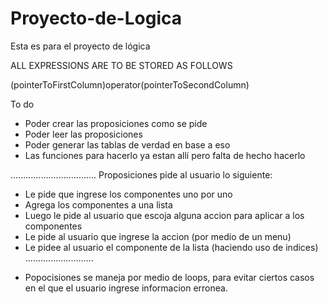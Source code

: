# Proyecto-de-Logica
Esta es para el proyecto de lógica

ALL EXPRESSIONS ARE TO BE STORED AS FOLLOWS

(pointerToFirstColumn)operator(pointerToSecondColumn)

To do
*   Poder crear las proposiciones como se pide
*   Poder leer las proposiciones
*   Poder generar las tablas de verdad en base a eso
*   Las funciones para hacerlo ya estan allí pero falta de hecho hacerlo
>>>>>>>>>>>>>>>>>>>>>>>>>>>>>>>>>>>>>>>>>>>>>>>>>>>>>>>>>>>>>>>>>>>>>>>
..................................
Proposiciones pide al usuario lo siguiente:
  * Le pide que ingrese los componentes uno por uno 
  * Agrega los componentes a una lista
  * Luego le pide al usuario que escoja alguna accion para aplicar a los componentes
  * Le pide al usuario que ingrese la accion (por medio de un menu) 
  * Le pidee al usuario el componente de la lista (haciendo uso de indices)
  ...........................
 >>>>>>>>>>>>>>>>>>>>>>>>>>>>>>>>>>>>>>>>>>>>>>>>>>>>>>>>>>>>>>>>>>>>>>>
* Popocisiones se maneja por medio de loops, para evitar ciertos casos en el que el usuario ingrese informacion erronea.
